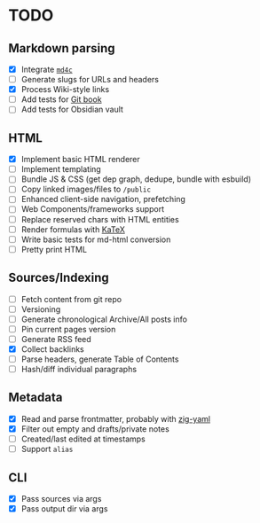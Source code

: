 # TODO

## Markdown parsing

- [x] Integrate [`md4c`](https://github.com/mity/md4c)
- [ ] Generate slugs for URLs and headers
- [x] Process Wiki-style links
- [ ] Add tests for [Git book](https://github.com/progit/progit/tree/master/en)
- [ ] Add tests for Obsidian vault

## HTML

- [x] Implement basic HTML renderer
- [ ] Implement templating
- [ ] Bundle JS & CSS (get dep graph, dedupe, bundle with esbuild)
- [ ] Copy linked images/files to `/public`
- [ ] Enhanced client-side navigation, prefetching
- [ ] Web Components/frameworks support
- [ ] Replace reserved chars with HTML entities
- [ ] Render formulas with [KaTeX](https://github.com/KaTeX/KaTeX)
- [ ] Write basic tests for md-html conversion
- [ ] Pretty print HTML

## Sources/Indexing

- [ ] Fetch content from git repo
- [ ] Versioning
- [ ] Generate chronological Archive/All posts info
- [ ] Pin current pages version
- [ ] Generate RSS feed
- [x] Collect backlinks
- [ ] Parse headers, generate Table of Contents
- [ ] Hash/diff individual paragraphs

## Metadata

- [x] Read and parse frontmatter, probably with [zig-yaml](https://github.com/kubkon/zig-yaml/)
- [x] Filter out empty and drafts/private notes
- [ ] Created/last edited at timestamps
- [ ] Support `alias`

## CLI

- [x] Pass sources via args
- [x] Pass output dir via args
